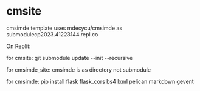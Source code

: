 # cmsite
cmsimde template uses mdecycu/cmsimde as submodulecp2023.41223144.repl.co

On Replit:

for cmsite: git submodule update --init --recursive 

for cmsimde_site: cmsimde is as directory not submodule

for cmsimde: pip install flask flask_cors bs4 lxml pelican markdown gevent
